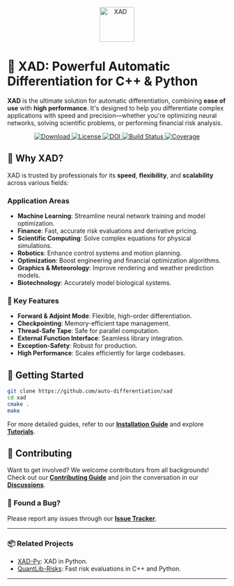 <p align="center">
  <a href="https://auto-differentiation.github.io" target="_blank">
    <img src="https://auto-differentiation.github.io/images/logo.svg" height="80" alt="XAD">
  </a>
</p>

# 🚀 XAD: Powerful Automatic Differentiation for C++ & Python

**XAD** is the ultimate solution for automatic differentiation, combining **ease of use** with **high performance**. It's designed to help you differentiate complex applications with speed and precision—whether you're optimizing neural networks, solving scientific problems, or performing financial risk analysis.

<p align="center">
  <a href="https://github.com/auto-differentiation/xad/releases/latest">
    <img src="https://img.shields.io/github/v/release/auto-differentiation/xad?label=Download&sort=semver" alt="Download">
  </a>
  <a href="https://github.com/auto-differentiation/xad/blob/main/LICENSE.md">
    <img src="https://img.shields.io/github/license/auto-differentiation/xad?label=License" alt="License">
  </a>
  <a href="https://doi.org/10.5281/zenodo.12764574">
    <img src="https://zenodo.org/badge/DOI/10.5281/zenodo.12764574.svg" alt="DOI">
  </a>
  <a href="https://github.com/auto-differentiation/xad/actions/workflows/ci.yml">
    <img src="https://img.shields.io/github/actions/workflow/status/auto-differentiation/xad/ci.yml?label=Build" alt="Build Status">
  </a>
  <a href="https://coveralls.io/github/auto-differentiation/xad?branch=main">
    <img src="https://coveralls.io/repos/github/auto-differentiation/xad/badge.svg?branch=main" alt="Coverage">
  </a>
</p>

## 🌟 Why XAD?

XAD is trusted by professionals for its **speed**, **flexibility**, and **scalability** across various fields:

### Application Areas
- **Machine Learning**: Streamline neural network training and model optimization.
- **Finance**: Fast, accurate risk evaluations and derivative pricing.
- **Scientific Computing**: Solve complex equations for physical simulations.
- **Robotics**: Enhance control systems and motion planning.
- **Optimization**: Boost engineering and financial optimization algorithms.
- **Graphics & Meteorology**: Improve rendering and weather prediction models.
- **Biotechnology**: Accurately model biological systems.

### 🔑 Key Features
- **Forward & Adjoint Mode**: Flexible, high-order differentiation.
- **Checkpointing**: Memory-efficient tape management.
- **Thread-Safe Tape**: Safe for parallel computation.
- **External Function Interface**: Seamless library integration.
- **Exception-Safety**: Robust for production.
- **High Performance**: Scales efficiently for large codebases.

## 🚀 Getting Started

```bash
git clone https://github.com/auto-differentiation/xad
cd xad
cmake .
make
```

For more detailed guides, refer to our [**Installation Guide**](https://auto-differentiation.github.io/installation/) and explore [**Tutorials**](https://auto-differentiation.github.io/tutorials/).

## 🤝 Contributing

Want to get involved? We welcome contributors from all backgrounds! Check out our [**Contributing Guide**](CONTRIBUTING.md) and join the conversation in our [**Discussions**](https://github.com/auto-differentiation/xad/discussions).

### 🐛 Found a Bug?

Please report any issues through our [**Issue Tracker**](https://github.com/auto-differentiation/xad/issues).

---

### 📦 Related Projects

- [XAD-Py](https://github.com/auto-differentiation/xad-py): XAD in Python.
- [QuantLib-Risks](https://github.com/auto-differentiation/QuantLib-Risks-Cpp): Fast risk evaluations in C++ and Python.

---
